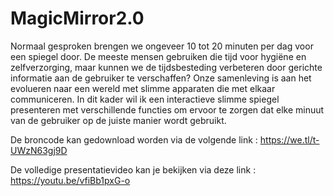 # MagicMirror2.0

Normaal gesproken brengen we ongeveer 10 tot 20 minuten per dag voor een spiegel door. De
meeste mensen gebruiken die tijd voor hygiëne en zelfverzorging, maar kunnen we de tijdsbesteding
verbeteren door gerichte informatie aan de gebruiker te verschaffen? Onze samenleving is
aan het evolueren naar een wereld met slimme apparaten die met elkaar communiceren. In dit
kader wil ik een interactieve slimme spiegel presenteren met verschillende functies om ervoor te
zorgen dat elke minuut van de gebruiker op de juiste manier wordt gebruikt.

De broncode kan gedownload worden via de volgende link : https://we.tl/t-UWzN63gj9D

De volledige presentatievideo kan je bekijken via deze link : https://youtu.be/vfiBb1pxG-o
